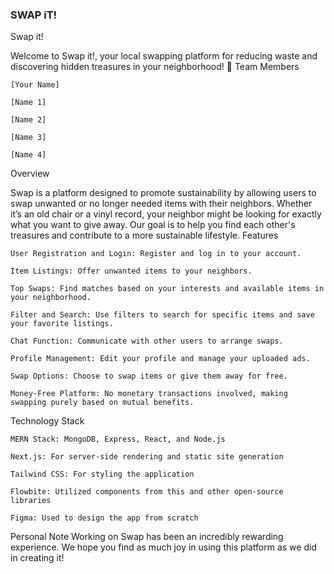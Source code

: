 ### SWAP iT!

Swap it!

Welcome to Swap it!, your local swapping platform for reducing waste and discovering hidden treasures in your neighborhood! 🌿
Team Members

    [Your Name]

    [Name 1]

    [Name 2]

    [Name 3]

    [Name 4]

Overview

Swap is a platform designed to promote sustainability by allowing users to swap unwanted or no longer needed items with their neighbors. Whether it’s an old chair or a vinyl record, your neighbor might be looking for exactly what you want to give away. Our goal is to help you find each other's treasures and contribute to a more sustainable lifestyle.
Features

    User Registration and Login: Register and log in to your account.

    Item Listings: Offer unwanted items to your neighbors.

    Top Swaps: Find matches based on your interests and available items in your neighborhood.

    Filter and Search: Use filters to search for specific items and save your favorite listings.

    Chat Function: Communicate with other users to arrange swaps.

    Profile Management: Edit your profile and manage your uploaded ads.

    Swap Options: Choose to swap items or give them away for free.

    Money-Free Platform: No monetary transactions involved, making swapping purely based on mutual benefits.

Technology Stack

    MERN Stack: MongoDB, Express, React, and Node.js

    Next.js: For server-side rendering and static site generation

    Tailwind CSS: For styling the application

    Flowbite: Utilized components from this and other open-source libraries

    Figma: Used to design the app from scratch

Personal Note
Working on Swap has been an incredibly rewarding experience. We hope you find as much joy in using this platform as we did in creating it!
